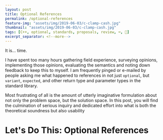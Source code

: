 ```yaml
---
layout: post
title: Optional References
permalink: /optional-references
feature-img: "assets/img/2019-06-03/c-clamp-cash.jpg"
thumbnail: "assets/img/2019-06-03/c-clamp-cash.jpg"
tags: [C++, optional, standards, proposals, review, ⌨️, 📜]
excerpt_separator: <!--more-->
---
```


It is... time.<!--more-->

I have spent too many hours gathering field experience, surveying opinions, implementing those opinions, evaluating the semantics and noting down feedback to keep this to myself. I am frequently pinged or e-mailed by people asking me what happened to references in not just `optional`, but `variant`, `expected`, and other return type and parameter types in the standard library.

Most frustrating of all is the amount of utterly imaginative formulation about not only the problem space, but the solution space. In this post, you will find the culmination of serious inquiry and dedicated effort into what is both the theoretical soundness but also usability 

# Let's Do This: Optional References


